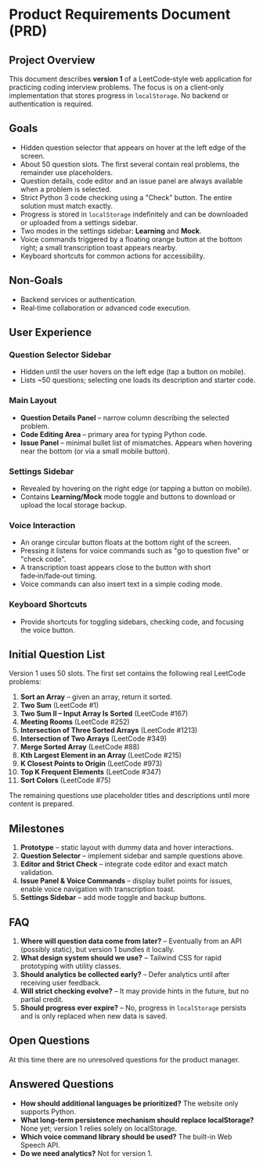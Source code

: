 # Product Requirements Document (PRD)

## Project Overview

This document describes **version 1** of a LeetCode‑style web application for practicing coding interview problems. The focus is on a client‑only implementation that stores progress in `localStorage`. No backend or authentication is required.

## Goals

- Hidden question selector that appears on hover at the left edge of the screen.
- About 50 question slots. The first several contain real problems, the remainder use placeholders.
- Question details, code editor and an issue panel are always available when a problem is selected.
- Strict Python 3 code checking using a "Check" button. The entire solution must match exactly.
- Progress is stored in `localStorage` indefinitely and can be downloaded or uploaded from a settings sidebar.
- Two modes in the settings sidebar: **Learning** and **Mock**.
- Voice commands triggered by a floating orange button at the bottom right; a small transcription toast appears nearby.
- Keyboard shortcuts for common actions for accessibility.

## Non‑Goals

- Backend services or authentication.
- Real‑time collaboration or advanced code execution.

## User Experience

### Question Selector Sidebar
- Hidden until the user hovers on the left edge (tap a button on mobile).
- Lists ~50 questions; selecting one loads its description and starter code.

### Main Layout
- **Question Details Panel** – narrow column describing the selected problem.
- **Code Editing Area** – primary area for typing Python code.
- **Issue Panel** – minimal bullet list of mismatches. Appears when hovering near the bottom (or via a small mobile button).

### Settings Sidebar
- Revealed by hovering on the right edge (or tapping a button on mobile).
- Contains **Learning/Mock** mode toggle and buttons to download or upload the local storage backup.

### Voice Interaction
- An orange circular button floats at the bottom right of the screen.
- Pressing it listens for voice commands such as "go to question five" or "check code".
- A transcription toast appears close to the button with short fade‑in/fade‑out timing.
- Voice commands can also insert text in a simple coding mode.

### Keyboard Shortcuts
- Provide shortcuts for toggling sidebars, checking code, and focusing the voice button.

## Initial Question List

Version 1 uses 50 slots. The first set contains the following real LeetCode problems:

1. **Sort an Array** – given an array, return it sorted.
2. **Two Sum** (LeetCode #1)
3. **Two Sum II – Input Array Is Sorted** (LeetCode #167)
4. **Meeting Rooms** (LeetCode #252)
5. **Intersection of Three Sorted Arrays** (LeetCode #1213)
6. **Intersection of Two Arrays** (LeetCode #349)
7. **Merge Sorted Array** (LeetCode #88)
8. **Kth Largest Element in an Array** (LeetCode #215)
9. **K Closest Points to Origin** (LeetCode #973)
10. **Top K Frequent Elements** (LeetCode #347)
11. **Sort Colors** (LeetCode #75)

The remaining questions use placeholder titles and descriptions until more content is prepared.

## Milestones

1. **Prototype** – static layout with dummy data and hover interactions.
2. **Question Selector** – implement sidebar and sample questions above.
3. **Editor and Strict Check** – integrate code editor and exact match validation.
4. **Issue Panel & Voice Commands** – display bullet points for issues, enable voice navigation with transcription toast.
5. **Settings Sidebar** – add mode toggle and backup buttons.

## FAQ

1. **Where will question data come from later?** – Eventually from an API (possibly static), but version 1 bundles it locally.
2. **What design system should we use?** – Tailwind CSS for rapid prototyping with utility classes.
3. **Should analytics be collected early?** – Defer analytics until after receiving user feedback.
4. **Will strict checking evolve?** – It may provide hints in the future, but no partial credit.
5. **Should progress ever expire?** – No, progress in `localStorage` persists and is only replaced when new data is saved.

## Open Questions
At this time there are no unresolved questions for the product manager.

## Answered Questions
- **How should additional languages be prioritized?** The website only supports Python.
- **What long-term persistence mechanism should replace localStorage?** None yet; version 1 relies solely on localStorage.
- **Which voice command library should be used?** The built-in Web Speech API.
- **Do we need analytics?** Not for version 1.



